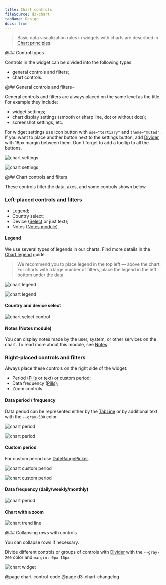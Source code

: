 ```yaml
---
title: Chart controls
fileSource: d3-chart
tabName: Design
docs: true
---
```


> Basic data visualization rules in widgets with charts are described in [Chart principles](/data-display/chart/).

@## Control types

Controls in the widget can be divided into the following types:

- general controls and filters;
- chart controls.

@## General controls and filters¬

General controls and filters are always placed on the same level as the title. For example they include:

- widget settings;
- chart display settings (smooth or sharp line, dot or without dots);
- screenshot settings, etc.

For widget settings use icon button with `use="tertiary"` and `theme="muted"`. If you want to place another button next to the settings button, add [Divider](/components/divider/) with 16px margin between them. Don't forget to add a tooltip to all the buttons.

![chart settings](static/settings.png)

![chart settings](static/settings-on.png)

@## Chart controls and filters

These controls filter the data, axes, and some controls shown below.

### Left-placed controls and filters

- Legend;
- Country select;
- Device ([Select](/components/select/) or just text);
- Notes ([Notes module](/data-display/notes/)).

#### Legend

We use several types of legends in our charts. Find more details in the [Chart legend](/data-display/chart-legend/) guide.

> We recommend you to place legend in the top left — above the chart. For charts with a large number of filters, place the legend in the left bottom under the data.

![chart legend](static/legend-top.png)

![chart legend](static/legend-bottom.png)

#### Country and device select

![chart select control](static/select.png)

#### Notes (Notes module)

You can display notes made by the user, system, or other services on the chart. To read more about this module, see [Notes](/data-display/notes/).

### Right-placed controls and filters

Always place these controls on the right side of the widget:

- Period ([Pills](/components/pills/) or text) or custom period;
- Data frequency ([Pills](/components/pills/));
- Zoom controls.

#### Data period / frequency

Data period can be represented either by the [TabLine](/components/tab-line/) or by additional text with the `--gray-500` color.

![chart period](static/period-1.png)

![chart period](static/period-2.png)

#### Custom period

For custom period use [DateRangePicker](/components/date-picker/#a3d75b).

![chart custom period](static/period-custom.png)

![chart custom period](static/custom.png)

#### Data frequency (daily/weekly/monthly)

![chart period](static/period-1.png)

#### Chart with a zoom

![chart trend line](static/zoom.png)

@## Collapsing rows with controls

You can collapse rows if necessary.

Divide different controls or groups of controls with [Divider](/components/divider/) with the `--gray-200` color and `margin: 0px 16px`.

![chart widget](static/widget-yes-no.png)

@page chart-control-code
@page d3-chart-changelog
